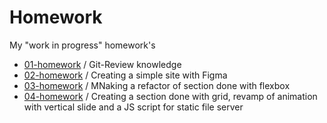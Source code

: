 # Homework
<p>My "work in progress" homework's</p>
<ul>
<li><a href="https://github.com/barteekn/Homework/tree/master/01-homework-git">01-homework</a> / Git-Review knowledge</li>
<li><a href="https://github.com/barteekn/Homework/tree/master/02-homework-fusely">02-homework</a> / Creating a simple site with Figma</li>
<li><a href="https://github.com/barteekn/Homework/tree/master/03-homework-blog">03-homework</a> / MNaking a refactor of section done with flexbox</li>
<li><a href="https://github.com/barteekn/Homework/tree/master/04-homework-grid-animation-node">04-homework</a> / Creating a section done with grid, revamp of animation with vertical slide and a JS script for static file server</li>
</ul>
